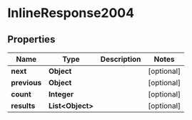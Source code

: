 # InlineResponse2004

## Properties
Name | Type | Description | Notes
------------ | ------------- | ------------- | -------------
**next** | **Object** |  |  [optional]
**previous** | **Object** |  |  [optional]
**count** | **Integer** |  |  [optional]
**results** | **List&lt;Object&gt;** |  |  [optional]
